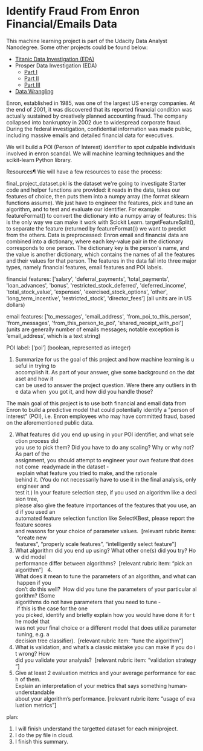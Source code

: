 # Identify Fraud From Enron Financial/Emails Data

This machine learning project is part of the Udacity Data Analyst Nanodegree. Some other projects could be found below:
- [Titanic Data Investigation (EDA)](https://cdn.rawgit.com/brbisheng/ProgrammingFoundations/06081bf9/Final_stage/Titanic_final_Sheng_BI_IPND_1st_modification.html) 
- Prosper Data Investigation (EDA)
  - [Part I](https://cdn.rawgit.com/brbisheng/Udacity_Projects/5ed5e4f7/Sheng_BI_EDA_Prosper_Part1.html)
  - [Part II](https://cdn.rawgit.com/brbisheng/Udacity_Projects/5ed5e4f7/Sheng_BI_EDA_Prosper_Part2.html)
  - [Part III](https://cdn.rawgit.com/brbisheng/Udacity_Projects/5ed5e4f7/Sheng_BI_EDA_Prosper_Part3.html)
- [Data Wrangling](https://cdn.rawgit.com/brbisheng/Udacity_Projects/9d73b4c6/Final_Report.html)

Enron, established in 1985, was one of the largest US energy companies. At the end of 2001, it was discovered that its reported financial condition was actually sustained by creatively planned accounting fraud. The company collapsed into bankruptcy in 2002 due to widespread corporate fraud. During the federal investigation, confidential information was made public, including massive emails and detailed financial data for executives.

We will build a POI (Person of Interest) identifier to spot culpable individuals involved in enron scandal. We will machine learning techniques and the scikit-learn Python library.

Resources¶
We will have a few resources to ease the process:

final_project_dataset.pkl is the dataset we're going to investigate
Starter code and helper functions are provided: it reads in the data, takes our features of choice, then puts them into a numpy array (the format sklearn functions assume). We just have to engineer the features, pick and tune an algorithm, and to test and evaluate our identifier. For example:
featureFormat() to convert the dictionary into a numpy array of features: this is the only way we can make it work with Scickit Learn.
targetFeatureSplit(), to separate the feature (returned by featureFormat()) we want to predict from the others.
Data is preprocessed: Enron email and financial data are combined into a dictionary, where each key-value pair in the dictionary corresponds to one person. The dictionary key is the person's name, and the value is another dictionary, which contains the names of all the features and their values for that person. The features in the data fall into three major types, namely financial features, email features and POI labels.

financial features: ['salary', 'deferral_payments', 'total_payments', 'loan_advances', 'bonus', 'restricted_stock_deferred', 'deferred_income', 'total_stock_value', 'expenses', 'exercised_stock_options', 'other', 'long_term_incentive', 'restricted_stock', 'director_fees'] (all units are in US dollars)

email features: ['to_messages', 'email_address', 'from_poi_to_this_person', 'from_messages', 'from_this_person_to_poi', 'shared_receipt_with_poi'] (units are generally number of emails messages; notable exception is ‘email_address’, which is a text string)

POI label: [‘poi’] (boolean, represented as integer)


1. Summarize for us the goal of this project and how machine learning is useful in trying to 
accomplish it. As part of your answer, give some background on the dataset and how it 
can be used to answer the project question. Were there any outliers in the data when 
you got it, and how did you handle those? 

The main goal of this project is to use both financial and email data from Enron to build a predictive model that could potentially identify a "person of interest" (POI), i.e. Enron employees who may have committed fraud, based on the aforementioned public data.

2. What features did you end up using in your POI identifier, and what selection process did 
you use to pick them? Did you have to do any scaling? Why or why not? As part of the 
assignment, you should attempt to engineer your own feature that does not come 
ready­made in the dataset ­­ explain what feature you tried to make, and the rationale 
behind it. (You do not necessarily have to use it in the final analysis, only engineer and 
test it.) In your feature selection step, if you used an algorithm like a decision tree, 
please also give the feature importances of the features that you use, and if you used an 
automated feature selection function like SelectKBest, please report the feature scores 
and reasons for your choice of parameter values.  [relevant rubric items: “create new 
features”, “properly scale features”, “intelligently select feature”] 
 
3. What algorithm did you end up using? What other one(s) did you try? How did model 
performance differ between algorithms?  [relevant rubric item: “pick an algorithm”] 
 4. What does it mean to tune the parameters of an algorithm, and what can happen if you 
don’t do this well?  How did you tune the parameters of your particular algorithm? (Some 
algorithms do not have parameters that you need to tune ­­ if this is the case for the one 
you picked, identify and briefly explain how you would have done it for the model that 
was not your final choice or a different model that does utilize parameter tuning, e.g. a 
decision tree classifier).  [relevant rubric item: “tune the algorithm”] 
 
5. What is validation, and what’s a classic mistake you can make if you do it wrong? How 
did you validate your analysis?  [relevant rubric item: “validation strategy”] 
 
6. Give at least 2 evaluation metrics and your average performance for each of them. 
Explain an interpretation of your metrics that says something human­understandable 
about your algorithm’s performance. [relevant rubric item: “usage of evaluation metrics”] 



plan:
1. I will finish understand the targetted dataset for each miniproject.
2. I do the py file in cloud.
3. I finish this summary.

